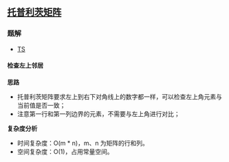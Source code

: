 ## [托普利茨矩阵](https://leetcode-cn.com/problems/toeplitz-matrix/)

### 题解
+ [TS](../../ts/768/766.ts)

#### 检查左上邻居
**思路**
+ 托普利茨矩阵要求左上到右下对角线上的数字都一样，可以检查左上角元素与当前值是否一致；
+ 注意第一行和第一列边界的元素，不需要与左上角进行对比；

**复杂度分析**
+ 时间复杂度：O(m * n)，m、n 为矩阵的行和列。
+ 空间复杂度：O(1)，占用常量空间。